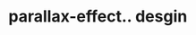 # parallax-effect.. desgin                                                                            
  
